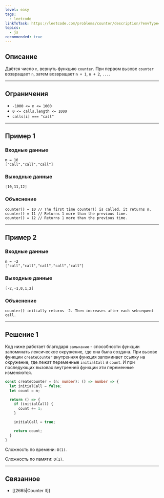 ```yaml
---
level: easy
tags:
  - leetcode
linkToTask: https://leetcode.com/problems/counter/description/?envType=study-plan-v2&envId=30-days-of-javascript
topics:
  - js
recommended: true
---
```

## Описание

Даётся число `n`, вернуть функцию `counter`. При первом вызове `counter` возвращает `n`, затем возвращает `n + 1`, `n + 2`, `...`.

---
## Ограничения

- `-1000 <= n <= 1000`
- `0 <= calls.length <= 1000`
- `calls[i] === "call"`

---
## Пример 1

### Входные данные

```
n = 10 
["call","call","call"]
```
### Выходные данные

```
[10,11,12]
```
### Объяснение

```
counter() = 10 // The first time counter() is called, it returns n.
counter() = 11 // Returns 1 more than the previous time.
counter() = 12 // Returns 1 more than the previous time.
```

---
## Пример 2

### Входные данные

```
n = -2
["call","call","call","call","call"]
```
### Выходные данные

```
[-2,-1,0,1,2]
```
### Объяснение

```
counter() initially returns -2. Then increases after each sebsequent call.
```

---
## Решение 1

Код ниже работает благодаря `замыканию` - способности функции запоминать лексическое окружение, где она была создана. При вызове функции `createCounter` внутренняя функция запоминает ссылку на окружение, где лежат переменные `initialCall` и `count`. И при последующих вызовах внутренней функции эти переменные изменяются. 

```typescript
const createCounter = (n: number): () => number => {
  let initialCall = false;
  let count = n;

  return () => {
    if (initialCall) {
      count += 1;
    }

    initialCall = true;

    return count;
  }
}

```

Сложность по времени: `O(1)`.

Сложность по памяти: `O(1)`.

---
## Связанное

- [[2665|Counter II]]